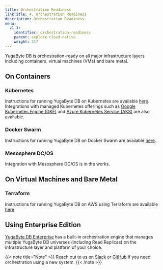 ```yaml
---
title: Orchestration Readiness
linkTitle: 4. Orchestration Readiness 
description: Orchestration Readiness
menu:
  v1.1:
    identifier: orchestration-readiness
    parent: explore-cloud-native
    weight: 217
---
```


YugaByte DB is orchestration-ready on all major infrastructure layers including containers, virtual machines (VMs) and bare metal.

## On Containers

### Kubernetes

Instructions for running YugaByte DB on Kubernetes are available [here](../../../deploy/kubernetes/). Integrations with managed Kubernetes offerings such as [Google Kubernetes Engine (GKE)](../../deploy/public-clouds/gcp/#gke) and [Azure Kubernetes Service (AKS)](../../deploy/public-clouds/azure/#aks) are also available.

### Docker Swarm

Instructions for running YugaByte DB on Docker Swarm are available [here](../../../deploy/docker-swarm/).

### Mesosphere DC/OS

Integration with Mesosphere DC/OS is in the works.

## On Virtual Machines and Bare Metal

### Terraform

Instructions for running YugaByte DB on AWS using Terraform are available [here](../../../deploy/public-clouds/aws/#terraform).

## Using Enterprise Edition

[YugaByte DB Enterprise](../../../deploy/enterprise-edition/) has a built-in orchestration engine that manages multiple YugaByte DB universes (including Read Replicas) on the infrastructure layer and platform of your choice.

{{< note title="Note" >}}
Reach out to us on [Slack](https://www.yugabyte.com/slack) or [GitHub](https://github.com/YugaByte/yugabyte-db/issues) if you need orchestration using a new system.
{{< /note >}}


